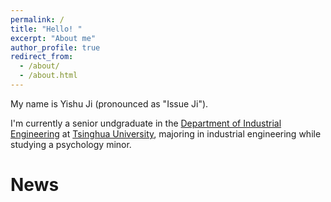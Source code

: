```yaml
---
permalink: /
title: "Hello! "
excerpt: "About me"
author_profile: true
redirect_from: 
  - /about/
  - /about.html
---
```


My name is Yishu Ji (pronounced as "Issue Ji").

I'm currently a senior undgraduate in the [Department of Industrial Engineering](https://www.ie.tsinghua.edu.cn/) at [Tsinghua University](https://www.tsinghua.edu.cn/en/), majoring in industrial engineering while studying a psychology minor.


News
======
